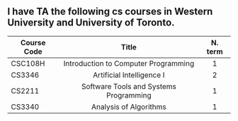 
 
I have TA the following cs courses in Western University and University of Toronto.
---

| Course Code  | Title                                             | N. term |
|--------------| :-----------------------------------------------: |:-------:| 
| CSC108H      | Introduction to Computer Programming              | 1       | 
| CS3346       | Artificial Intelligence I                         | 2       |
| CS2211       | Software Tools and Systems Programming            | 1       |
| CS3340       | Analysis of Algorithms                            | 1       |
